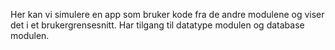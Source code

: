 
Her kan vi simulere en app som bruker kode fra de andre modulene og viser det i et brukergrensesnitt.
Har tilgang til datatype modulen og database modulen.